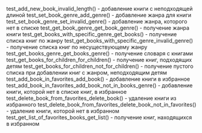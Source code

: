 test_add_new_book_invalid_length() - добавление книги с неподходящей длиной
test_set_book_genre_add_genre() - добавление жанра для книги
test_set_book_genre_set_invalid_genre() - добавление жанра, которого нет в списке
test_get_book_genre_get_book_genre() - получение жанра книги
test_get_books_with_specific_genre_get_books() - получение списка книг по жанру
test_get_books_with_specific_genre_invalid_genre() - получение списка книг по несуществующему жанру
test_get_books_genre_get_books_genre() - получение словаря с книгами
test_get_books_for_children_for_children() - получение книг, подходящих детям
test_get_books_for_children_not_for_children() - получение пустого списка при добавлении книг с жанром, неподходящим детям
test_add_book_in_favorites_add_book() - добавление книги в избранное
test_add_book_in_favorites_add_book_not_in_books_genre() - добавление книги, которой нет в списке книг, в избранное
test_delete_book_from_favorites_delete_book() - удаление книги из избранного
test_delete_book_from_favorites_delete_book_not_in_favorites() - удаление книги, которой нет в избранном
test_get_list_of_favorites_books_get_list() - получение книг, находящихся в избранном


